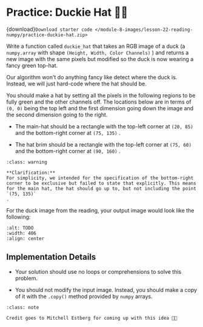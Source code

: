 # <i class="fas fa-laptop fa-fw"></i> Practice: Duckie Hat 🦆🎩

{download}`Download starter code </module-8-images/lesson-22-reading-numpy/practice-duckie-hat.zip>`

Write a function called `duckie_hat` that takes an RGB image of a duck (a `numpy.array` with shape `(Height, Width, Color Channels)` ) and returns a new image with the same pixels but modified so the duck is now wearing a fancy green top-hat.

Our algorithm won't do anything fancy like detect where the duck is. Instead, we will just hard-code where the hat should be.

You should make a hat by setting all the pixels in the following regions to be fully green and the other channels off. The locations below are in terms of `(0, 0)` being the top left and the first dimension going down the image and the second dimension going to the right.

-  The main-hat should be a rectangle with the top-left corner at     `(20, 85)`     and  the bottom-right corner at     `(75, 135)`     .

-  The hat brim should be a rectangle with the top-left corner at     `(75, 60)`     and the bottom-right corner at     `(90, 160)`     .



```{admonition} Warning
:class: warning

**Clarification:**
For simplicity, we intended for the specification of the bottom-right corner to be exclusive but failed to state that explicitly. This means for the main hat, the hat should go up to, but not including the point
`(75, 135)`
.

```

For the duck image from the reading, your output image would look like the following:



```{image} https://static.us.edusercontent.com/files/CafRH3fRgxzSoTdM12aaOzV0
:alt: TODO
:width: 406
:align: center
```

##  Implementation Details

-  Your solution should use no loops or comprehensions to solve this problem.

-  You should not modify the input image. Instead, you should make a copy of it with the     `.copy()`     method provided by     `numpy`     arrays.



```{admonition} Note
:class: note

Credit goes to Mitchell Estberg for coming up with this idea 🦆🎩

```

